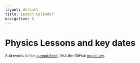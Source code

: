 ```yaml
---
layout: default
title: Lesson Calendar
navigation: 6
---
```


<h1>Physics Lessons and key dates</h1>
  <div id="calendar-goes-here"></div>
  <small>Add events to this <a href="https://docs.google.com/a/github.com/spreadsheet/ccc?key=1jp84tZWSheS3E8g_AQaBJ8gYvBk-RXOVIiT26vOarOA#gid=0&output=json" target="_blank">spreadsheet</a>. Visit the GitHub <a href="http://www.github.com/jlord/sheetsee-calendar">repository</a>.</small>

  </body>
    <script type="text/javascript">
    document.addEventListener('DOMContentLoaded', function() {
      var URL = "1jp84tZWSheS3E8g_AQaBJ8gYvBk-RXOVIiT26vOarOA"
      Tabletop.init( { key: URL, callback: generateCalendar, simpleSheet: true } )
    })
  </script>
